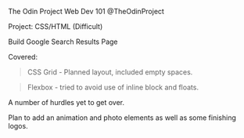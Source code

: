 The Odin Project Web Dev 101
@TheOdinProject

Project: CSS/HTML (Difficult)

Build Google Search Results Page

Covered:

> CSS Grid - Planned layout, included empty spaces.

> Flexbox - tried to avoid use of inline block and floats.  

A number of hurdles yet to get over.

Plan to add an animation and photo elements as well as some finishing logos.



